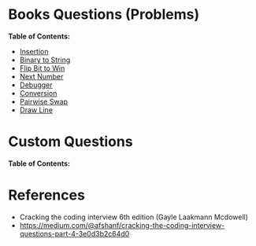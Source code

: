 # Books Questions (Problems)
**Table of Contents:**
  
  * [Insertion](/Bit%20Manipulations/Insertion/Insertion.md)
  * [Binary to String](/Bit%20Manipulations/Binary%20to%20String/Binary%20to%20String.md)
  * [Flip Bit to Win](/Bit%20Manipulations/Flip%20Bit%20to%20Win/Flip%20Bit%20to%20Win.md)
  * [Next Number](/Bit%20Manipulations/Next%20Number/Next%20Number.md)
  * [Debugger](/Bit%20Manipulations/Debugger/Debugger.md)
  * [Conversion](/Bit%20Manipulations/Conversion/Conversion.md)
  * [Pairwise Swap](/Bit%20Manipulations/Pairwise%20Swap/Pairwise%20Swap.md)
  * [Draw Line](/Bit%20Manipulations/Draw%20Line/Draw%20Line.md)
 
 
  # Custom Questions
  **Table of Contents:**


# References
- Cracking the coding interview 6th edition (Gayle Laakmann Mcdowell)
- https://medium.com/@afshanf/cracking-the-coding-interview-questions-part-4-3e0d3b2c64d0
